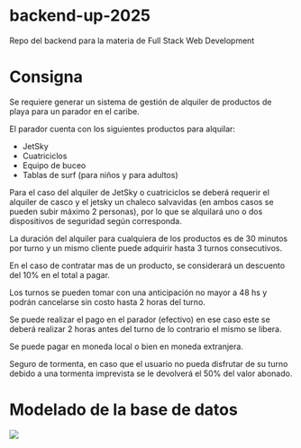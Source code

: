 # backend-up-2025
Repo del backend para la materia de Full Stack Web Development


# Consigna
Se requiere generar un sistema de gestión de alquiler de productos de playa para un parador en el caribe.

El parador cuenta con los siguientes productos para alquilar:

- JetSky
- Cuatriciclos
- Equipo de buceo
- Tablas de surf (para niños y para adultos)

Para el caso del alquiler de JetSky o cuatriciclos se deberá requerir el alquiler de casco y el jetsky un chaleco salvavidas (en ambos casos se pueden subir máximo 2 personas), por lo que se alquilará uno o dos dispositivos de seguridad según corresponda.

La duración del alquiler para cualquiera de los productos es de 30 minutos por turno y un mismo cliente puede adquirir hasta 3 turnos consecutivos.

En el caso de contratar mas de un producto, se considerará un descuento del 10% en el total a pagar.

Los turnos se pueden tomar con una anticipación no mayor a 48 hs y podrán cancelarse sin costo hasta 2 horas del turno.

Se puede realizar el pago en el parador (efectivo) en ese caso este se deberá realizar 2 horas antes del turno de lo contrario el mismo se libera.

Se puede pagar en moneda local o bien en moneda extranjera.

Seguro de tormenta, en caso que el usuario no pueda disfrutar de su turno debido a una tormenta imprevista se le devolverá el 50% del valor abonado.

# Modelado de la base de datos

[![](https://mermaid.ink/img/pako:eNqlVVtv2jAU_iuWHytACSG0y1tXXpC2FQ2epkiViQ_gEdupL1IzBL99TkggWaC0Wh6Sk_Pl3D-f7HAiKeAIJynResLIWhEeC-SuUoOerDaSg0K7o7a4npe_ITFTil4YPWvnRjGxRoJw6CiBE5Z2tNlGisa30_nzhBhAiQL3oI_mCO2b6cyUpDYx_5dN4tyvpcrPwA_Ll67GTLEEZqAWVokOyMnbDGSWNvx9lTIFIpCCV8sU6DlZgck_V9HRZmqAf7gok2fwgdxbYVyq28L2ZoyTNqkmP6U3C2pC2hBlFox3MzQuM93RartcSEPSDkCZTqQV5qfzehV85KYbp-2uaprLy1h9oRQiEkgnQGjKLrExI3kX_Ma0OVQtLUZ3QMzd9fW-X51vdiR0s8lVGa-WCMOadGpGPdPmgPRJfieDGzw7-7iZSvtAkpyDMJ_g1bLqCL3Ua9biVBWe8GLU3WNslQKR5B2Ag9lI-i4DXA1H4bTfYuzHGPX7TvAGgzsn10cmckd_C5Vhrbz6ednhCG2IbnKiCcb4rjYtfNQrLXJrZAXqosGVWI2ZRkgA0LZxA_4nZsvwQtgLIetBl6XFAvfwWjGKI6Ms9LDroFvx7hWXRIix2YBbAThyIiVqG-NY7J1NRsQvKXltpqRdb3C0Iql2bzajjgXVT-ikdTOmoJ4KCuAoDIPSCY52-A1HfjAchKOx74_DcBTcj_yHHs5x1A9Cf-A9-OFw-HD_ZRiMRvse_lPG9QdBGHq-54de4IXjse_8AWVGqu_Vj7B47P8CqQko1w?type=png)](https://mermaid.live/edit#pako:eNqlVVtv2jAU_iuWHytACSG0y1tXXpC2FQ2epkiViQ_gEdupL1IzBL99TkggWaC0Wh6Sk_Pl3D-f7HAiKeAIJynResLIWhEeC-SuUoOerDaSg0K7o7a4npe_ITFTil4YPWvnRjGxRoJw6CiBE5Z2tNlGisa30_nzhBhAiQL3oI_mCO2b6cyUpDYx_5dN4tyvpcrPwA_Ll67GTLEEZqAWVokOyMnbDGSWNvx9lTIFIpCCV8sU6DlZgck_V9HRZmqAf7gok2fwgdxbYVyq28L2ZoyTNqkmP6U3C2pC2hBlFox3MzQuM93RartcSEPSDkCZTqQV5qfzehV85KYbp-2uaprLy1h9oRQiEkgnQGjKLrExI3kX_Ma0OVQtLUZ3QMzd9fW-X51vdiR0s8lVGa-WCMOadGpGPdPmgPRJfieDGzw7-7iZSvtAkpyDMJ_g1bLqCL3Ua9biVBWe8GLU3WNslQKR5B2Ag9lI-i4DXA1H4bTfYuzHGPX7TvAGgzsn10cmckd_C5Vhrbz6ednhCG2IbnKiCcb4rjYtfNQrLXJrZAXqosGVWI2ZRkgA0LZxA_4nZsvwQtgLIetBl6XFAvfwWjGKI6Ms9LDroFvx7hWXRIix2YBbAThyIiVqG-NY7J1NRsQvKXltpqRdb3C0Iql2bzajjgXVT-ikdTOmoJ4KCuAoDIPSCY52-A1HfjAchKOx74_DcBTcj_yHHs5x1A9Cf-A9-OFw-HD_ZRiMRvse_lPG9QdBGHq-54de4IXjse_8AWVGqu_Vj7B47P8CqQko1w)
